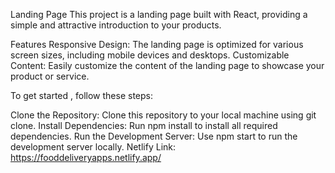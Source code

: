 
Landing Page
This project is a landing page built with React, providing a simple and attractive introduction to your products.

Features
Responsive Design: The landing page is optimized for various screen sizes, including mobile devices and desktops.
Customizable Content: Easily customize the content of the landing page to showcase your product or service.

To get started , follow these steps:

Clone the Repository: Clone this repository to your local machine using git clone.
Install Dependencies: Run npm install to install all required dependencies.
Run the Development Server: Use npm start to run the development server locally.
Netlify Link: https://fooddeliveryapps.netlify.app/
